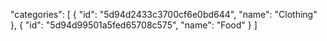 "categories": [
{
    "id": "5d94d2433c3700cf6e0bd644",
    "name": "Clothing"
},
{
    "id": "5d94d99501a5fed65708c575",
    "name": "Food"
}
]
